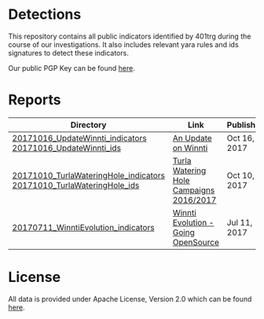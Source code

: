 Detections
==================

This repository contains all public indicators identified by 401trg during the course of our investigations. It also includes relevant yara rules and ids signatures to detect these indicators.

Our public PGP Key can be found [here](https://keybase.io/401trg/pgp_keys.asc?fingerprint=1c3e9c9719d6480f1446e4f1812dc5f3628952f9).

# Reports

| Directory                                                                                                         | Link                                                                                                                                                                                                | Published    |
|-------------------------------------------------------------------------------------------------------------------|-----------------------------------------------------------------------------------------------------------------------------------------------------------------------------------------------------|--------------|
| [20171016_UpdateWinnti_indicators](https://github.com/401trg/detections/blob/master/ioc/20171016_UpdateWinnti/20171016_UpdateWinnti_indicators.csv) <br> [20171016_UpdateWinnti_ids](https://github.com/401trg/detections/blob/master/ids/20171016_UpdateWinnti_ids.rules)| [An Update on Winnti](https://401trg.pw/an-update-on-winnti/) | Oct 16, 2017 |
| [20171010_TurlaWateringHole_indicators](https://github.com/401trg/detections/blob/master/ioc/20171010_TurlaWateringHole/20171010_TurlaWateringHole_indicators.csv) <br> [20171010_TurlaWateringHole_ids](https://github.com/401trg/detections/blob/master/ids/20171010_TurlaWateringHole_ids.rules) | [Turla Watering Hole Campaigns 2016/2017](https://401trg.pw/turla-watering-hole-campaigns-2016-2017/) | Oct 10, 2017 |
| [20170711_WinntiEvolution_indicators](https://github.com/401trg/detections/blob/master/ioc/20170711_WinntiEvolution/20170711_WinntiEvolution_indicators.csv) | [Winnti Evolution - Going OpenSource](https://401trg.pw/winnti-evolution-going-open-source/) | Jul 11, 2017 |

# License
All data is provided under Apache License, Version 2.0 which can be found [here](https://www.apache.org/licenses/LICENSE-2.0).
